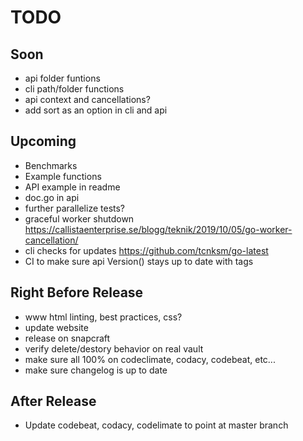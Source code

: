 # TODO

## Soon

- api folder funtions
- cli path/folder functions
- api context and cancellations?
- add sort as an option in cli and api

## Upcoming

- Benchmarks
- Example functions
- API example in readme
- doc.go in api
- further parallelize tests?
- graceful worker shutdown <https://callistaenterprise.se/blogg/teknik/2019/10/05/go-worker-cancellation/>
- cli checks for updates <https://github.com/tcnksm/go-latest>
- CI to make sure api Version() stays up to date with tags

## Right Before Release

- www html linting, best practices, css?
- update website
- release on snapcraft
- verify delete/destory behavior on real vault
- make sure all 100% on codeclimate, codacy, codebeat, etc...
- make sure changelog is up to date

## After Release

- Update codebeat, codacy, codelimate to point at master branch
